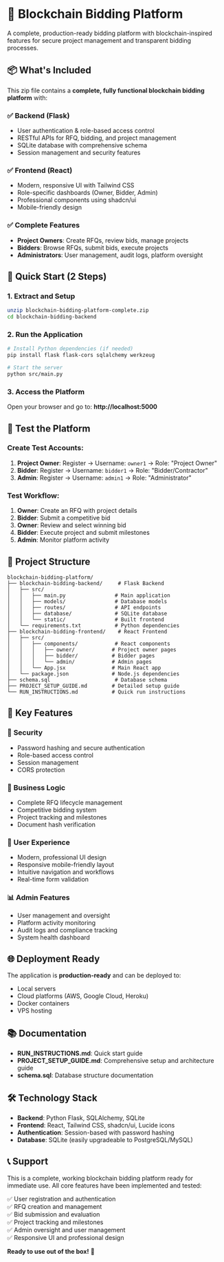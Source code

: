 # 🚀 Blockchain Bidding Platform

A complete, production-ready bidding platform with blockchain-inspired features for secure project management and transparent bidding processes.

## 📦 What's Included

This zip file contains a **complete, fully functional blockchain bidding platform** with:

### ✅ **Backend (Flask)**
- User authentication & role-based access control
- RESTful APIs for RFQ, bidding, and project management
- SQLite database with comprehensive schema
- Session management and security features

### ✅ **Frontend (React)**
- Modern, responsive UI with Tailwind CSS
- Role-specific dashboards (Owner, Bidder, Admin)
- Professional components using shadcn/ui
- Mobile-friendly design

### ✅ **Complete Features**
- **Project Owners**: Create RFQs, review bids, manage projects
- **Bidders**: Browse RFQs, submit bids, execute projects
- **Administrators**: User management, audit logs, platform oversight

## 🚀 Quick Start (2 Steps)

### 1. Extract and Setup
```bash
unzip blockchain-bidding-platform-complete.zip
cd blockchain-bidding-backend
```

### 2. Run the Application
```bash
# Install Python dependencies (if needed)
pip install flask flask-cors sqlalchemy werkzeug

# Start the server
python src/main.py
```

### 3. Access the Platform
Open your browser and go to: **http://localhost:5000**

## 🎯 Test the Platform

### Create Test Accounts:
1. **Project Owner**: Register → Username: `owner1` → Role: "Project Owner"
2. **Bidder**: Register → Username: `bidder1` → Role: "Bidder/Contractor"  
3. **Admin**: Register → Username: `admin1` → Role: "Administrator"

### Test Workflow:
1. **Owner**: Create an RFQ with project details
2. **Bidder**: Submit a competitive bid
3. **Owner**: Review and select winning bid
4. **Bidder**: Execute project and submit milestones
5. **Admin**: Monitor platform activity

## 📁 Project Structure

```
blockchain-bidding-platform/
├── blockchain-bidding-backend/     # Flask Backend
│   ├── src/
│   │   ├── main.py                # Main application
│   │   ├── models/                # Database models
│   │   ├── routes/                # API endpoints
│   │   ├── database/              # SQLite database
│   │   └── static/                # Built frontend
│   └── requirements.txt           # Python dependencies
├── blockchain-bidding-frontend/    # React Frontend
│   ├── src/
│   │   ├── components/            # React components
│   │   │   ├── owner/            # Project owner pages
│   │   │   ├── bidder/           # Bidder pages
│   │   │   └── admin/            # Admin pages
│   │   └── App.jsx               # Main React app
│   └── package.json              # Node.js dependencies
├── schema.sql                     # Database schema
├── PROJECT_SETUP_GUIDE.md        # Detailed setup guide
└── RUN_INSTRUCTIONS.md           # Quick run instructions
```

## 🔧 Key Features

### 🔐 **Security**
- Password hashing and secure authentication
- Role-based access control
- Session management
- CORS protection

### 💼 **Business Logic**
- Complete RFQ lifecycle management
- Competitive bidding system
- Project tracking and milestones
- Document hash verification

### 🎨 **User Experience**
- Modern, professional UI design
- Responsive mobile-friendly layout
- Intuitive navigation and workflows
- Real-time form validation

### 📊 **Admin Features**
- User management and oversight
- Platform activity monitoring
- Audit logs and compliance tracking
- System health dashboard

## 🌐 Deployment Ready

The application is **production-ready** and can be deployed to:
- Local servers
- Cloud platforms (AWS, Google Cloud, Heroku)
- Docker containers
- VPS hosting

## 📚 Documentation

- **RUN_INSTRUCTIONS.md**: Quick start guide
- **PROJECT_SETUP_GUIDE.md**: Comprehensive setup and architecture guide
- **schema.sql**: Database structure documentation

## 🛠️ Technology Stack

- **Backend**: Python Flask, SQLAlchemy, SQLite
- **Frontend**: React, Tailwind CSS, shadcn/ui, Lucide icons
- **Authentication**: Session-based with password hashing
- **Database**: SQLite (easily upgradeable to PostgreSQL/MySQL)

## 📞 Support

This is a complete, working blockchain bidding platform ready for immediate use. All core features have been implemented and tested:

✅ User registration and authentication  
✅ RFQ creation and management  
✅ Bid submission and evaluation  
✅ Project tracking and milestones  
✅ Admin oversight and user management  
✅ Responsive UI and professional design  

**Ready to use out of the box!** 🎉

